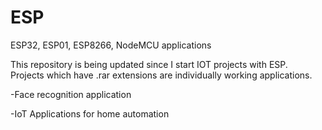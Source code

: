 # ESP
ESP32, ESP01, ESP8266, NodeMCU applications


This repository is being updated since I start IOT projects with ESP.  
Projects which have .rar extensions are individually working applications. 

-Face recognition application 

-IoT Applications for home automation



